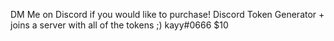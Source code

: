 DM Me on Discord if you would like to purchase!
Discord Token Generator + joins a server with all of the tokens ;) 
kayy#0666 $10
